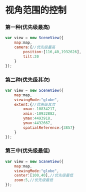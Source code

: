 # 视角范围的控制

### 第一种(优先级最高)

```javascript
var view = new SceneView({
	map:map,
    camera:{//优先级最高
    	position:[116,40,1932626],
    	tilt:20
    }
});
```

### 第二种(优先级其次)

```javascript
var view = new SceneView({
    map:map,
    viewingMode:"globe",
    extent:{//优先级其次
        xmax:-10834217,
        xmin:-10932882,
        ymax:4493918,
        ymax:4432667,
        spatialReference:{3857}
    }
});
```

### 第三中(优先级最低)

```javascript
var view = new ScaneView({
    map:map,
    viewingMode:"globe",
    center:[100,40],//优先级最低
    zoom:5,//优先级最低
});
```

